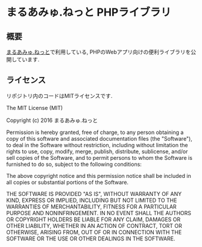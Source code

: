 まるあみゅ.ねっと PHPライブラリ
===============================

## 概要

[まるあみゅ.ねっと](http://maruamyu.net/)で利用している,
PHPのWebアプリ向けの便利ライブラリを公開しています.

## ライセンス

リポジトリ内のコードはMITライセンスです.

The MIT License (MIT)

Copyright (c) 2016 まるあみゅ.ねっと

Permission is hereby granted, free of charge, to any person obtaining a copy
of this software and associated documentation files (the "Software"), to deal
in the Software without restriction, including without limitation the rights
to use, copy, modify, merge, publish, distribute, sublicense, and/or sell
copies of the Software, and to permit persons to whom the Software is
furnished to do so, subject to the following conditions:

The above copyright notice and this permission notice shall be included in all
copies or substantial portions of the Software.

THE SOFTWARE IS PROVIDED "AS IS", WITHOUT WARRANTY OF ANY KIND, EXPRESS OR
IMPLIED, INCLUDING BUT NOT LIMITED TO THE WARRANTIES OF MERCHANTABILITY,
FITNESS FOR A PARTICULAR PURPOSE AND NONINFRINGEMENT. IN NO EVENT SHALL THE
AUTHORS OR COPYRIGHT HOLDERS BE LIABLE FOR ANY CLAIM, DAMAGES OR OTHER
LIABILITY, WHETHER IN AN ACTION OF CONTRACT, TORT OR OTHERWISE, ARISING FROM,
OUT OF OR IN CONNECTION WITH THE SOFTWARE OR THE USE OR OTHER DEALINGS IN THE
SOFTWARE.
